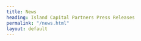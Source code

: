 ```yaml
---
title: News
heading: Island Capital Partners Press Releases
permalink: "/news.html"
layout: default
---
```

